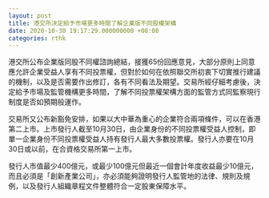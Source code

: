 ```yaml
---
layout: post
title: 港交所決定給予市場更多時間了解企業版不同股權架構
date: 2020-10-30 19:17:29.000000000 +08:00
categories: rthk
---
```


港交所公布企業版同股不同權諮詢總結，接獲65份回應意見，大部分原則上同意應允許企業受益人享有不同投票權，但對於如何在依照聯交所初衷下切實推行建議的機制，以及是否需要作出修訂，各有不同看法及期望。交易所經仔細考慮後，決定給予市場及監管機構更多時間，了解不同投票權架構方面的監管方式同監察現行制度是否如預期般運作。

交易所又公布新豁免安排，如果以大中華為重心的企業符合兩項條件，可以在香港第二上市。上市發行人截至10月30日，由企業身份的不同投票權受益人控制，即單一企業身份不同投票權受益人持有發行人最大多數投票權。發行人亦要在10月30日或以前，在合資格交易所第一上市。

發行人市值最少400億元，或最少100億元但最近一個會計年度收益最少10億元，而且必須是「創新產業公司」，亦必須能夠證明發行人監管地的法律、規則及規例，以及發行人組織章程文件整體符合一定股東保障水平。
